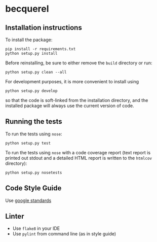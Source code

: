 # becquerel

## Installation instructions

To install the package:

```
pip install -r requirements.txt
python setup.py install
```

Before reinstalling, be sure to either remove the ```build``` directory
or run:

```
python setup.py clean --all
```

For development purposes, it is more convenient to install using
```
python setup.py develop
```
so that the code is soft-linked from the installation directory,
and the installed package will always use the current version of code.

## Running the tests

To run the tests using `nose`:

```
python setup.py test
```

To run the tests using `nose` with a code coverage report (text report
is printed out stdout and a detailed HTML report is written to the
`htmlcov` directory):

```
python setup.py nosetests
```

## Code Style Guide

Use [google standards](https://google.github.io/styleguide/pyguide.html)

## Linter

* Use `flake8` in your IDE
* Use `pylint` from command line (as in style guide)
